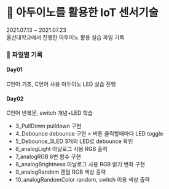 # :raised_hands: 아두이노를 활용한 IoT 센서기술
2021.07.13 ~ 2021.07.23     
울산대학교에서 진행한 아두이노 활용 실습 파일 기록

### :file_folder: 파일별 기록
#### Day01 
C언어 기초, C언어 사용 아두이노 LED 실습 진행

#### Day02 
C언어 반복문, switch 개념+LED 학습
+ 3_PullDown pulldown 구현
+ 4_Debounce debounce 구현 > 버튼 클릭할때마다 LED toggle
+ 5_Debounce_3LED 3개의 LED로 debounce 확인
+ 6_analogLight 아날로그 사용 RGB 출력
+ 7_analogRGB 6번 함수 구현
+ 8_analogBrightness 아날로그 사용 RGB 밝기 변화 구현
+ 9_analogRandom 랜덤 RGB 색상 출력
+ 10_analogRandomColor random, switch 이용 색상 출력